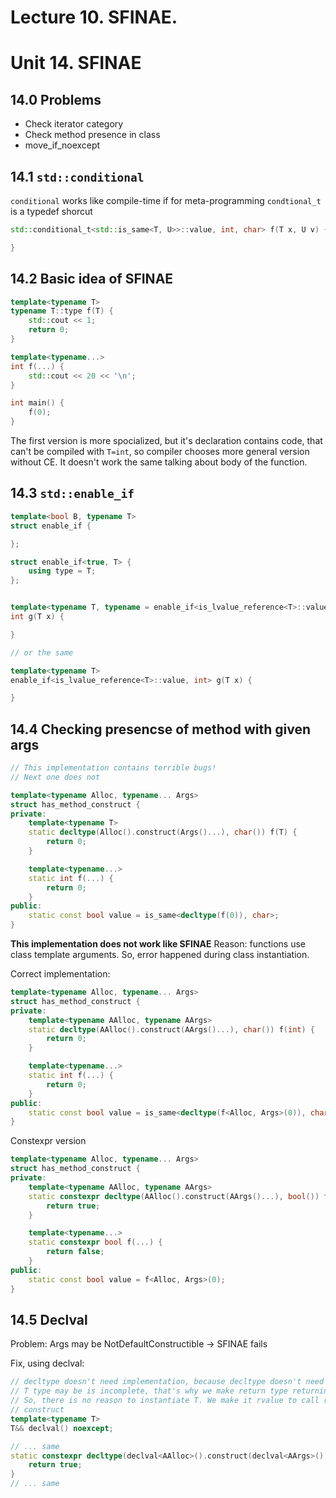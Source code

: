 # Lecture 10. SFINAE.

# Unit 14. SFINAE

## 14.0 Problems

- Check iterator category
- Check method presence in class
- move_if_noexcept

## 14.1 `std::conditional`

``conditional`` works like compile-time if for meta-programming
``condtional_t`` is a typedef shorcut

```cpp
std::conditional_t<std::is_same<T, U>>::value, int, char> f(T x, U v) {

}
```

## 14.2 Basic idea of SFINAE

```cpp
template<typename T>
typename T::type f(T) {
	std::cout << 1;
	return 0;
}

template<typename...>
int f(...) {
	std::cout << 20 << '\n';
}

int main() {
	f(0);
}
```

The first version is more spocialized, but it's declaration contains code, that can't be compiled with `T=int`, so compiler
chooses more general version without CE. It doesn't work the same talking about body of the function.

## 14.3 `std::enable_if`

```cpp
template<bool B, typename T>
struct enable_if {

};

struct enable_if<true, T> {
	using type = T; 
};


template<typename T, typename = enable_if<is_lvalue_reference<T>::value, int>
int g(T x) {

}

// or the same

template<typename T>
enable_if<is_lvalue_reference<T>::value, int> g(T x) {

}
```

## 14.4 Checking presencse of method with given args

```cpp
// This implementation contains terrible bugs!
// Next one does not

template<typename Alloc, typename... Args>
struct has_method_construct {
private:
	template<typename T>
	static decltype(Alloc().construct(Args()...), char()) f(T) {
		return 0;
	}

	template<typename...>
	static int f(...) {
		return 0;
	}
public:
	static const bool value = is_same<decltype(f(0)), char>;
}
```

**This implementation does not work like SFINAE**
Reason: functions use class template arguments. So, error happened during class instantiation.

Correct implementation:

```cpp
template<typename Alloc, typename... Args>
struct has_method_construct {
private:
	template<typename AAlloc, typename AArgs>
	static decltype(AAlloc().construct(AArgs()...), char()) f(int) {
		return 0;
	}

	template<typename...>
	static int f(...) {
		return 0;
	}
public:
	static const bool value = is_same<decltype(f<Alloc, Args>(0)), char>;
}
```

Constexpr version

```cpp
template<typename Alloc, typename... Args>
struct has_method_construct {
private:
	template<typename AAlloc, typename AArgs>
	static constexpr decltype(AAlloc().construct(AArgs()...), bool()) f(int) {
		return true;
	}

	template<typename...>
	static constexpr bool f(...) {
		return false;
	}
public:
	static const bool value = f<Alloc, Args>(0);
}
```

## 14.5 Declval

Problem: Args may be NotDefaultConstructible -> SFINAE fails

Fix, using declval:

```cpp
// decltype doesn't need implementation, because decltype doesn't need to be executed
// T type may be is incomplete, that's why we make return type returning rvalue-reference.
// So, there is no reason to instantiate T. We make it rvalue to call rvalue-version of 
// construct
template<typename T>
T&& declval() noexcept;

// ... same
static constexpr decltype(declval<AAlloc>().construct(declval<AArgs>()...), bool()) f(int) {
	return true;
}
// ... same
```
